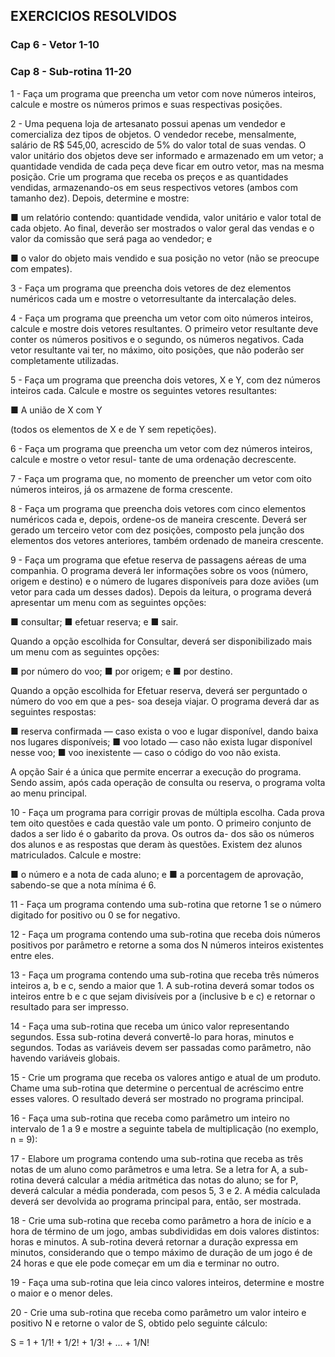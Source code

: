 ## EXERCICIOS RESOLVIDOS

### Cap 6 - Vetor 1-10 
### Cap 8 - Sub-rotina 11-20

1 - Faça um programa que preencha um vetor com nove números inteiros, calcule e mostre os números
primos e suas respectivas posições.

2 - Uma pequena loja de artesanato possui apenas um vendedor e comercializa dez tipos de objetos. O
vendedor recebe, mensalmente, salário de R$ 545,00, acrescido de 5% do valor total de suas vendas.
O valor unitário dos objetos deve ser informado e armazenado em um vetor; a quantidade vendida de
cada peça deve ficar em outro vetor, mas na mesma posição. Crie um programa que receba os preços
e as quantidades vendidas, armazenando-os em seus respectivos vetores (ambos com tamanho dez).
Depois, determine e mostre:

■ um relatório contendo: quantidade vendida, valor unitário e valor total de cada objeto. Ao final,
deverão ser mostrados o valor geral das vendas e o valor da comissão que será paga ao vendedor; e

■ o valor do objeto mais vendido e sua posição no vetor (não se preocupe com empates).

3 - Faça um programa que preencha dois vetores de dez elementos numéricos cada um e mostre o vetorresultante
da intercalação deles.

4 - Faça um programa que preencha um vetor com oito números inteiros, calcule e mostre dois vetores
resultantes. O primeiro vetor resultante deve conter os números positivos e o segundo, os números negativos.
Cada vetor resultante vai ter, no máximo, oito posições, que não poderão ser completamente
utilizadas.

5 - Faça um programa que preencha dois vetores, X e Y, com dez números inteiros cada. Calcule e mostre
os seguintes vetores resultantes:

■ A união de X com Y

(todos os elementos de X e de Y sem repetições).

6 - Faça um programa que preencha um vetor com dez números inteiros, calcule e mostre o vetor resul-
tante de uma ordenação decrescente.

7 - Faça um programa que, no momento de preencher um vetor com oito números inteiros, já os armazene
de forma crescente.

8 - Faça um programa que preencha dois vetores com cinco elementos numéricos cada e, depois, ordene-os
de maneira crescente. Deverá ser gerado um terceiro vetor com dez posições, composto pela junção
dos elementos dos vetores anteriores, também ordenado de maneira crescente.

9 - Faça um programa que efetue reserva de passagens aéreas de uma companhia. O programa deverá ler
informações sobre os voos (número, origem e destino) e o número de lugares disponíveis para doze
aviões (um vetor para cada um desses dados). Depois da leitura, o programa deverá apresentar um
menu com as seguintes opções:

■ consultar;
■ efetuar reserva; e
■ sair.

Quando a opção escolhida for Consultar, deverá ser disponibilizado mais um menu com as seguintes
opções:

■ por número do voo;
■ por origem; e
■ por destino.

Quando a opção escolhida for Efetuar reserva, deverá ser perguntado o número do voo em que a pes-
soa deseja viajar. O programa deverá dar as seguintes respostas:

■ reserva confirmada — caso exista o voo e lugar disponível, dando baixa nos lugares disponíveis;
■ voo lotado — caso não exista lugar disponível nesse voo;
■ voo inexistente — caso o código do voo não exista.

A opção Sair é a única que permite encerrar a execução do programa. Sendo assim, após cada operação
de consulta ou reserva, o programa volta ao menu principal.

10 - Faça um programa para corrigir provas de múltipla escolha. Cada prova tem oito questões e cada
questão vale um ponto. O primeiro conjunto de dados a ser lido é o gabarito da prova. Os outros da-
dos são os números dos alunos e as respostas que deram às questões. Existem dez alunos matriculados.
Calcule e mostre:

■ o número e a nota de cada aluno; e
■ a porcentagem de aprovação, sabendo-se que a nota mínima é 6.

11 - Faça um programa contendo uma sub-rotina que retorne 1 se o número digitado for positivo ou 0 se
for negativo.

12 - Faça um programa contendo uma sub-rotina que receba dois números positivos por parâmetro e retorne
a soma dos N números inteiros existentes entre eles.

13 - Faça um programa contendo uma sub-rotina que receba três números inteiros a, b e c, sendo a maior
que 1. A sub-rotina deverá somar todos os inteiros entre b e c que sejam divisíveis por a (inclusive b e
c) e retornar o resultado para ser impresso.

14 - Faça uma sub-rotina que receba um único valor representando segundos. Essa sub-rotina deverá convertê-lo
para horas, minutos e segundos. Todas as variáveis devem ser passadas como parâmetro, não
havendo variáveis globais.

15 - Crie um programa que receba os valores antigo e atual de um produto. Chame uma sub-rotina que
determine o percentual de acréscimo entre esses valores. O resultado deverá ser mostrado no programa
principal.

16 - Faça uma sub-rotina que receba como parâmetro um inteiro no intervalo de 1 a 9 e mostre a seguinte
tabela de multiplicação (no exemplo, n = 9):

17 - Elabore um programa contendo uma sub-rotina que receba as três notas de um aluno como parâmetros
e uma letra. Se a letra for A, a sub-rotina deverá calcular a média aritmética das notas do aluno; se
for P, deverá calcular a média ponderada, com pesos 5, 3 e 2. A média calculada deverá ser devolvida
ao programa principal para, então, ser mostrada.

18 - Crie uma sub-rotina que receba como parâmetro a hora de início e a hora de término de um jogo,
ambas subdivididas em dois valores distintos: horas e minutos. A sub-rotina deverá retornar a duração
expressa em minutos, considerando que o tempo máximo de duração de um jogo é de 24 horas e que
ele pode começar em um dia e terminar no outro.

19 - Faça uma sub-rotina que leia cinco valores inteiros, determine e mostre o maior e o menor deles.

20 - Crie uma sub-rotina que receba como parâmetro um valor inteiro e positivo N e retorne o valor de S,
obtido pelo seguinte cálculo:

S = 1 + 1/1! + 1/2! + 1/3! + ... + 1/N!
